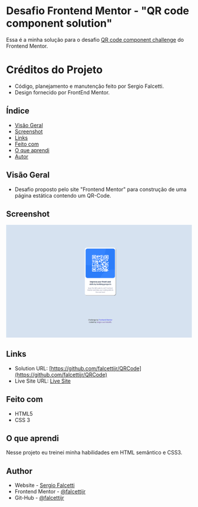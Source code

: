 # Desafio Frontend Mentor - "QR code component solution"

Essa é a minha solução para o desafio [QR code component challenge](https://www.frontendmentor.io/challenges/qr-code-component-iux_sIO_H) do Frontend Mentor. 

# Créditos do Projeto

 - Código, planejamento e manutenção feito por Sergio Falcetti. 
 - Design fornecido por FrontEnd Mentor.

## Índice

- [Visão Geral](#visão-geral)
- [Screenshot](#screenshot)
- [Links](#links)
- [Feito com](#Feito-com)
- [O que aprendi](#o-que-aprendi)
- [Autor](#autor)


## Visão Geral

- Desafio proposto pelo site "Frontend Mentor" para construção de uma página estática contendo um QR-Code.

## Screenshot

![](screenshot.png#vitrinedev)

## Links

- Solution URL: [https://github.com/falcettijr/QRCode](https://github.com/falcettijr/QRCode)
- Live Site URL: [Live Site](https://falcettijr.github.io/QRCode/)

## Feito com

- HTML5
- CSS 3 

## O que aprendi

Nesse projeto eu treinei minha habilidades em HTML semântico e CSS3.


## Author

- Website - [Sergio Falcetti](https://beacons.ai/sergiofalcetti)
- Frontend Mentor - [@falcettijr](https://www.frontendmentor.io/profile/falcettijr)
- Git-Hub - [@falcettijr](https://github.com/falcettijr)
